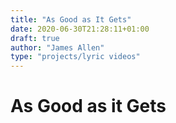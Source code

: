 ```yaml
---
title: "As Good as It Gets"
date: 2020-06-30T21:28:11+01:00
draft: true
author: "James Allen"
type: "projects/lyric videos"
---
```


# As Good as it Gets